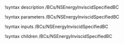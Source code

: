 !syntax description /BCs/NSEnergyInviscidSpecifiedBC

!syntax parameters /BCs/NSEnergyInviscidSpecifiedBC

!syntax inputs /BCs/NSEnergyInviscidSpecifiedBC

!syntax children /BCs/NSEnergyInviscidSpecifiedBC
